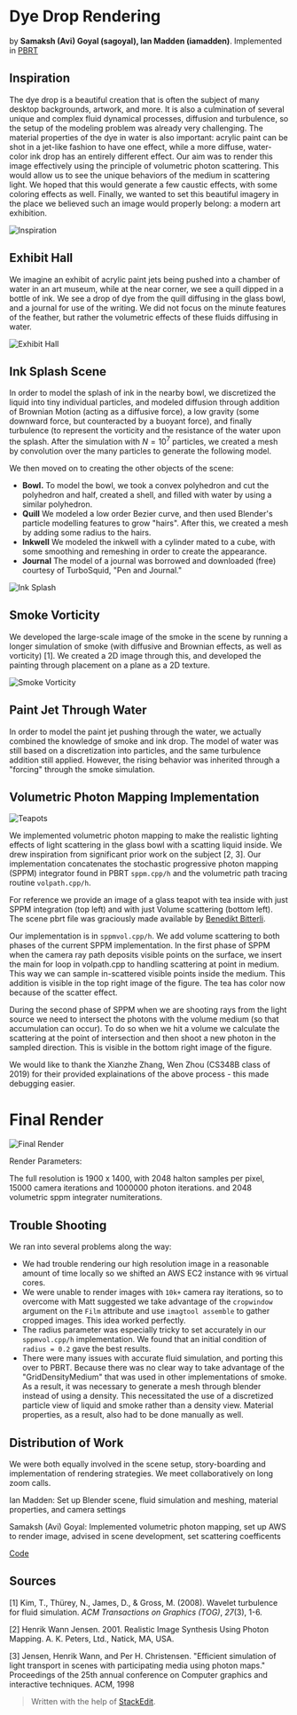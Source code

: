 <!-- pbrt, Version 3 (Go to pdf_folder/Final_Report.pdf to see project details)
===============

[![Build Status](https://travis-ci.org/mmp/pbrt-v3.svg?branch=master)](https://travis-ci.org/mmp/pbrt-v3)
[![Build status](https://ci.appveyor.com/api/projects/status/mlm9g91ejxlcn67s/branch/master?svg=true)](https://ci.appveyor.com/project/mmp/pbrt-v3/branch/master)

This repository holds the source code to the version of pbrt that is
described in the third edition of *Physically Based Rendering: From
Theory to Implementation*, by [Matt Pharr](http://pharr.org/matt), [Wenzel
Jakob](http://www.mitsuba-renderer.org/~wenzel/), and Greg Humphreys.  As
before, the code is available under the BSD license.

The [pbrt website](http://pbrt.org) has general information about both the
*Physically Based Rendering* book as well as many other resources for pbrt.
As of October 2018, the full [text of the book](http://www.pbr-book.org) is
now available online, for free.

Example scenes
--------------

Over 8GB of example scenes are available for download. (Many are new and
weren't available with previous versions of pbrt.)  See the [pbrt-v3 scenes
page](http://pbrt.org/scenes-v3.html) on the pbrt website for information
about how to download them.

After downloading them, see the `README.md.html` file in the scene
distribution for more information about the scenes and preview images.

Additional resources
--------------------

* There is a [pbrt Google
  Groups](https://groups.google.com/forum/#!forum/pbrt) mailing list that can
  be a helpful resource.
* Please see the [User's Guide](http://pbrt.org/users-guide.html) for more
  information about how to check out and build the system as well as various
  additional information about working with pbrt.
* Should you find a bug in pbrt, please report it in the [bug
  tracker](https://github.com/mmp/pbrt-v3/issues).
* Please report any errors you find in the *Physically Based Rendering*
  book to authors@pbrt.org.

Note: we tend to let bug reports and book errata emails pile up for a few
months for processing them in batches. Don't think we don't appreciate
them. :-)

Building pbrt
-------------

To check out pbrt together with all dependencies, be sure to use the
`--recursive` flag when cloning the repository, i.e.
```bash
$ git clone --recursive https://github.com/mmp/pbrt-v3/
```
If you accidentally already cloned pbrt without this flag (or to update an
pbrt source tree after a new submodule has been added, run the following
command to also fetch the dependencies:
```bash
$ git submodule update --init --recursive
```

pbrt uses [cmake](http://www.cmake.org/) for its build system.  On Linux
and OS X, cmake is available via most package management systems.  To get
cmake for Windows, or to build it from source, see the [cmake downloads
page](http://www.cmake.org/download/).  Once you have cmake, the next step
depends on your operating system.

### Makefile builds (Linux, other Unixes, and Mac) ###

Create a new directory for the build, change to that directory, and run
`cmake [path to pbrt-v3]`. A Makefile will be created in the current
directory.  Next, run `make` to build pbrt, the obj2pbrt and imgtool
utilities, and an executable that runs pbrt's unit tests.  Depending on the
number of cores in your system, you will probably want to supply make with
the `-j` parameter to specify the number of compilation jobs to run in
parallel (e.g. `make -j8`).

By default, the makefiles that are created that will compile an optimized
release build of pbrt. These builds give the highest performance when
rendering, but many runtime checks are disabled in these builds and
optimized builds are generally difficult to trace in a debugger.

To build a debug version of pbrt, set the `CMAKE_BUILD_TYPE` flag to
`Debug` when you run cmake to create build files to make a debug build.  To
do so, provide cmake with the argument `-DCMAKE_BUILD_TYPE=Debug` and build
pbrt using the resulting makefiles. (You may want to keep two build
directories, one for release builds and one for debug builds, so that you
don't need to switch back and forth.)

Debug versions of the system run much more slowly than release
builds. Therefore, in order to avoid surprisingly slow renders when
debugging support isn't desired, debug versions of pbrt print a banner
message indicating that they were built for debugging at startup time.

### Xcode ###

To make an Xcode project on OS X, run `cmake -G Xcode [path to pbrt-v3]`.
A `PBRT-V3.xcodeproj` project file that can be opened in Xcode.  Note that
the default build settings have an optimization level of "None"; you'll
almost certainly want to choose "Faster" or "Fastest".

### MSVC on Windows ###

On Windows, first point the cmake GUI at the directory with pbrt's source
code.  Create a separate directory to hold the result of the build
(potentially just a directory named "build" inside the pbrt-v3 directory)
and set that for "Where to build the binaries" in the GUI.

Next, click "Configure".  Note that you will want to choose the "Win64"
generator for your MSVC installation unless you have a clear reason to need
a 32-bit build of pbrt.  Once cmake has finished the configuration step,
click "Generate"; when that's done, there will be a "PBRT-V3.sln" file in
the build directory you specified. Open that up in MSVC and you're ready to
go.

### Build Configurations ###

There are two configuration settings that must be set when configuring the
build. The first controls whether pbrt uses 32-bit or 64-bit values for
floating-point computation, and the second controls whether tristimulus RGB
values or sampled spectral values are used for rendering.  (Both of these
aren't amenable to being chosen at runtime, but must be determined at
compile time for efficiency).  The cmake configuration variables
`PBRT_FLOAT_AS_DOUBLE` and `PBRT_SAMPLED_SPECTRUM` configure them,
respectively.

If you're using a GUI version of cmake, those settings should be available
in the list of configuration variables; set them as desired before choosing
'Generate'.

With command-line cmake, their values can be specified when you cmake via
`-DPBRT_FLOAT_AS_DOUBLE=1`, for example.
 -->





# Dye Drop Rendering 

by **Samaksh (Avi) Goyal (sagoyal), Ian Madden (iamadden)**. Implemented in [PBRT](https://github.com/mmp/pbrt-v3)


## Inspiration
The dye drop is a beautiful creation that is often the subject of many desktop backgrounds, artwork, and more. It is also a culmination of several unique and complex fluid dynamical processes, diffusion and turbulence, so the setup of the modeling problem was already very challenging. The material properties of the dye in water is also important: acrylic paint can be shot in a jet-like fashion to have one effect, while a more diffuse, water-color ink drop has an entirely different effect. Our aim was to render this image effectively using the principle of volumetric photon scattering. This would allow us to see the unique behaviors of the medium in scattering light. We hoped that this would generate a few caustic effects, with some coloring effects as well. Finally, we wanted to set this beautiful imagery in the place we believed such an image would properly belong: a modern art exhibition.

![Inspiration](pdf_folder/true_inspiration.png)

## Exhibit Hall

We imagine an exhibit of acrylic paint jets being pushed into a chamber of water in an art museum, while at the near corner, we see a quill dipped in a bottle of ink. We see a drop of dye from the quill diffusing in the glass bowl, and a journal for use of the writing. We did not focus on the minute features of the feather, but rather the volumetric effects of these fluids diffusing in water.

![Exhibit Hall](pdf_folder/exhibit_hall.png)

## Ink Splash Scene
In order to model the splash of ink in the nearby bowl, we discretized the liquid into tiny individual particles, and modeled diffusion through addition of Brownian Motion (acting as a diffusive force), a low gravity (some downward force, but counteracted by a buoyant force), and finally turbulence (to represent the vorticity and the resistance of the water upon the splash. After the simulation with $N = 10^7$ particles, we created a mesh by convolution over the many particles to generate the following model.

We then moved on to creating the other objects of the scene:

 - **Bowl.** To model the bowl, we took a convex polyhedron and cut the polyhedron and half, created a shell, and filled with water by using a similar polyhedron.
 - **Quill** We modeled a low order Bezier curve, and then used Blender's particle modelling features to grow "hairs". After this, we created a mesh by adding some radius to the hairs.
 -  **Inkwell** We modeled the inkwell with a cylinder mated to a cube, with some smoothing and remeshing in order to create the appearance.
 - **Journal** The model of a journal was borrowed and downloaded (free) courtesy of TurboSquid, "Pen and Journal."

![Ink Splash](pdf_folder/ink_splash.png)

## Smoke Vorticity
We developed the large-scale image of the smoke in the scene by running a longer simulation of smoke (with diffusive and Brownian effects, as well as vorticity) [1]. We created a 2D image through this, and developed the painting through placement on a plane as a 2D texture.


![Smoke Vorticity](pdf_folder/smoke_voriticy.png)

## Paint Jet Through Water
In order to model the paint jet pushing through the water, we actually combined the knowledge of smoke and ink drop. The model of water was still based on a discretization into particles, and the same turbulence addition still applied. However, the rising behavior was inherited through a "forcing" through the smoke simulation.

## Volumetric Photon Mapping Implementation


![Teapots](pdf_folder/teapot4by4.png)


We implemented volumetric photon mapping to make the realistic lighting effects of light scattering in the glass bowl with a scatting liquid inside. We drew inspiration from significant prior work on the subject [2, 3]. Our implementation concatenates the stochastic progressive photon mapping (SPPM) integrator found in PBRT `sppm.cpp/h` and the volumetric path tracing routine `volpath.cpp/h`. 


For reference we provide an image of a glass teapot with tea inside with just SPPM integration (top left) and with just Volume scattering (bottom left). The scene pbrt file was graciously made available by [Benedikt Bitterli](https://benedikt-bitterli.me/resources/).

Our implementation is in `sppmvol.cpp/h`. We add volume scattering to both phases of the current SPPM implementation. In the first phase of SPPM when the camera ray path deposits visible points on the surface, we insert the main for loop in volpath.cpp to handling scattering at point in medium. This way we can sample in-scattered visible points inside the medium. This addition is visible in the top right image of the figure. The tea has color now because of the scatter effect.

During the second phase of SPPM when we are shooting rays from the light source we need to intersect the photons with the volume medium (so that accumulation can occur). To do so when we hit a volume we calculate the scattering at the point of intersection and then shoot a new photon in the sampled direction. This is visible in the bottom right image of the figure.

We would like to thank the Xianzhe Zhang, Wen Zhou (CS348B class of 2019) for their provided explainations of the above process - this made debugging easier.


# Final Render
![Final Render](pdf_folder/final_submission_photo.png)


Render Parameters:

The full resolution is 1900 x 1400, with 2048 halton samples per pixel, 15000 camera iterations and 1000000 photon iterations.
and 2048 volumetric sppm integrater numiterations.


## Trouble Shooting
We ran into several problems along the way:

- We had trouble rendering our high resolution image in a reasonable amount of time locally so we shifted an AWS EC2 instance with `96` virtual cores.
-  We were unable to render images with `10k+` camera ray iterations, so to overcome with Matt suggested we take advantage of the `cropwindow` argument on the `Film` attribute and use `imagtool assemble` to gather cropped images. This idea worked perfectly.
- The radius parameter was especially tricky to set accurately in our `sppmvol.cpp/h` implementation. We found that an initial condition of `radius = 0.2` gave the best results.
- There were many issues with accurate fluid simulation, and porting this over to PBRT. Because there was no clear way to take advantage of the "GridDensityMedium" that was used in other implementations of smoke. As a result, it was necessary to generate a mesh through blender instead of using a density. This necessitated the use of a discretized particle view of liquid and smoke rather than a density view. Material properties, as a result, also had to be done manually as well.


## Distribution of Work

We were both equally involved in the scene setup, story-boarding and implementation of rendering strategies. We meet collaboratively on long zoom calls.

Ian Madden: Set up Blender scene, fluid simulation and meshing, material properties, and camera settings

Samaksh (Avi) Goyal: Implemented volumetric photon mapping, set up AWS to render image, advised in scene development, set scattering coefficents

[Code](https://github.com/sagoyal2/DyeDrop)

## Sources
[1] Kim, T., Thürey, N., James, D., & Gross, M. (2008). Wavelet turbulence for fluid simulation. _ACM Transactions on Graphics (TOG)_, _27_(3), 1-6.

[2] Henrik Wann Jensen. 2001. Realistic Image Synthesis Using Photon Mapping. A. K. Peters, Ltd., Natick, MA,
USA.

[3] Jensen, Henrik Wann, and Per H. Christensen. "Efficient simulation of light transport in scenes with
participating media using photon maps." Proceedings of the 25th annual conference on Computer graphics
and interactive techniques. ACM, 1998


> Written with the help of [StackEdit](https://stackedit.io/).
